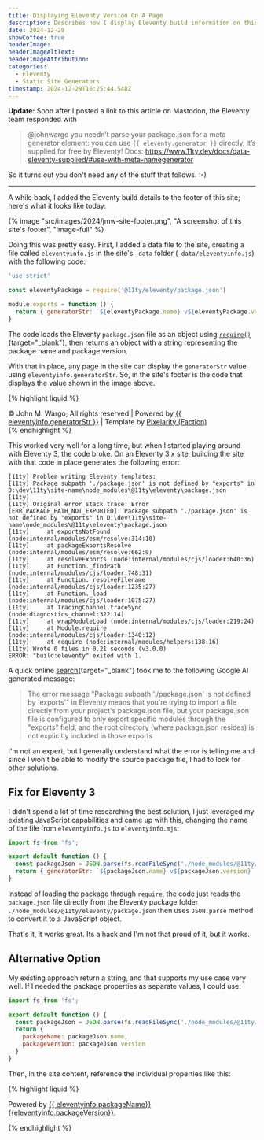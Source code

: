 ```yaml
---
title: Displaying Eleventy Version On A Page
description: Describes how I display Eleventy build information on this site and how I had to change the process for Eleventy 3.0.
date: 2024-12-29
showCoffee: true
headerImage: 
headerImageAltText: 
headerImageAttribution: 
categories:
  - Eleventy
  - Static Site Generators
timestamp: 2024-12-29T16:25:44.548Z
---
```


**Update:** Soon after I posted a link to this article on Mastodon, the Eleventy team responded with 

> @johnwargo you needn’t parse your package.json for a meta generator element: you can use `{{ eleventy.generator }}` directly, it’s supplied for free by Eleventy! Docs: https://www.11ty.dev/docs/data-eleventy-supplied/#use-with-meta-namegenerator

So it turns out you don't need any of the stuff that follows. :-)

***

A while back, I added the Eleventy build details to the footer of this site; here's what it looks like today:

{% image "src/images/2024/jmw-site-footer.png", "A screenshot of this site's footer", "image-full" %}

Doing this was pretty easy. First, I added a data file to the site, creating a file called `eleventyinfo.js` in the site's `_data` folder (`_data/eleventyinfo.js`) with the following code:

```js
'use strict'

const eleventyPackage = require('@11ty/eleventy/package.json')

module.exports = function () {
  return { generatorStr: `${eleventyPackage.name} v${eleventyPackage.version}` }
}
```

The code loads the Eleventy `package.json` file as an object using [`require()`](https://nodejs.org/api/modules.html#requireid){target="_blank"}, then returns an object with a string representing the package name and package version. 

With that in place, any page in the site can display the `generatorStr` value using `eleventyinfo.generatorStr`. So, in the site's footer is the code that displays the value shown in the image above.

{% highlight liquid %}
 <footer id="footer">
  <div class="copyright">
    &copy; John M. Wargo; All rights reserved | Powered by <a href="https://www.11ty.dev/" target="_blank">{{ eleventyinfo.generatorStr }}</a> | Template by <a href="https://pixelarity.com/" target="_blank">Pixelarity (Faction)</a>
  </div>
</footer>
{% endhighlight %}

This worked very well for a long time, but when I started playing around with Eleventy 3, the code broke. On an Eleventy 3.x site, building the site with that code in place generates the following error:

```text
[11ty] Problem writing Eleventy templates:
[11ty] Package subpath './package.json' is not defined by "exports" in D:\dev\11ty\site-name\node_modules\@11ty\eleventy\package.json
[11ty]
[11ty] Original error stack trace: Error [ERR_PACKAGE_PATH_NOT_EXPORTED]: Package subpath './package.json' is not defined by "exports" in D:\dev\11ty\site-name\node_modules\@11ty\eleventy\package.json
[11ty]     at exportsNotFound (node:internal/modules/esm/resolve:314:10)
[11ty]     at packageExportsResolve (node:internal/modules/esm/resolve:662:9)
[11ty]     at resolveExports (node:internal/modules/cjs/loader:640:36)
[11ty]     at Function._findPath (node:internal/modules/cjs/loader:748:31)
[11ty]     at Function._resolveFilename (node:internal/modules/cjs/loader:1235:27)
[11ty]     at Function._load (node:internal/modules/cjs/loader:1075:27)
[11ty]     at TracingChannel.traceSync (node:diagnostics_channel:322:14)
[11ty]     at wrapModuleLoad (node:internal/modules/cjs/loader:219:24)
[11ty]     at Module.require (node:internal/modules/cjs/loader:1340:12)
[11ty]     at require (node:internal/modules/helpers:138:16)
[11ty] Wrote 0 files in 0.21 seconds (v3.0.0)
ERROR: "build:eleventy" exited with 1.
```

A quick online [search](https://www.google.com/search?q=eleventy+%22Package+subpath+%27.%2Fpackage.json%27+is+not+defined+by+%22exports%22%22&oq=eleventy+%22Package+subpath+%27.%2Fpackage.json%27+is+not+defined+by+%22exports%22%22&gs_lcrp=EgZjaHJvbWUqBggAEEUYOzIGCAAQRRg7MgcIARAhGI8CMgcIAhAhGI8C0gEIMzE1OWowajmoAgCwAgE&sourceid=chrome&ie=UTF-8){target="_blank"} took me to the following Google AI generated message:

> The error message "Package subpath './package.json' is not defined by 'exports'" in Eleventy means that you're trying to import a file directly from your project's package.json file, but your package.json file is configured to only export specific modules through the "exports" field, and the root directory (where package.json resides) is not explicitly included in those exports

I'm not an expert, but I generally understand what the error is telling me and since I won't be able to modify the source package file, I had to look for other solutions.

## Fix for Eleventy 3

I didn't spend a lot of time researching the best solution, I just leveraged my existing JavaScript capabilities and came up with this, changing the name of the file from `eleventyinfo.js` to `eleventyinfo.mjs`:

```js
import fs from 'fs';

export default function () {
  const packageJson = JSON.parse(fs.readFileSync('./node_modules/@11ty/eleventy/package.json', 'utf8'));
  return { generatorStr: `${packageJson.name} v${packageJson.version}` }
}
```

Instead of loading the package through `require`, the code just reads the `package.json` file directly from the Eleventy package folder `./node_modules/@11ty/eleventy/package.json` then uses `JSON.parse` method to convert it to a JavaScript object.

That's it, it works great. Its a hack and I'm not that proud of it, but it works. 

## Alternative Option

My existing approach return a string, and that supports my use case very well. If I needed the package properties as separate values, I could use:

```js
import fs from 'fs';

export default function () {
  const packageJson = JSON.parse(fs.readFileSync('./node_modules/@11ty/eleventy/package.json', 'utf8'));
  return { 
    packageName: packageJson.name, 
    packageVersion: packageJson.version 
  }
}
```

Then, in the site content, reference the individual properties like this:

{% highlight liquid %}
<p class="copyright">Powered by <a href="https://www.11ty.dev/" target="_blank" >{{ eleventyinfo.packageName}} {{eleventyinfo.packageVersion}}</a>.</p>
{% endhighlight %}
